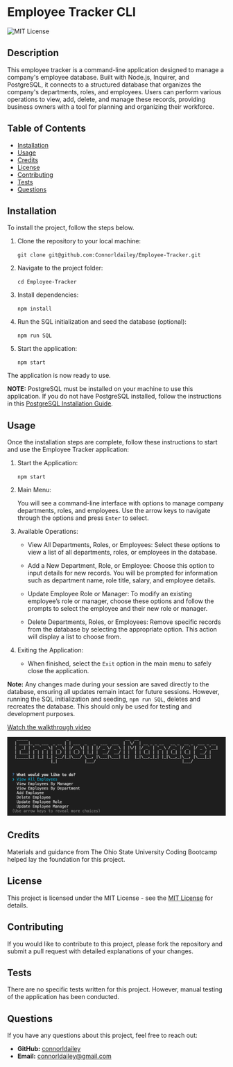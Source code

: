 # Employee Tracker CLI

![MIT License](https://img.shields.io/badge/License-MIT-yellow.svg)

## Description 

This employee tracker is a command-line application designed to manage a company's employee database. Built with Node.js, Inquirer, and PostgreSQL, it connects to a structured database that organizes the company's departments, roles, and employees. Users can perform various operations to view, add, delete, and manage these records, providing business owners with a tool for planning and organizing their workforce.

## Table of Contents 

- [Installation](#installation)
- [Usage](#usage)
- [Credits](#credits)
- [License](#license)
- [Contributing](#contributing)
- [Tests](#tests)
- [Questions](#questions) 

## Installation 

To install the project, follow the steps below.

1. Clone the repository to your local machine: 
    
    `git clone git@github.com:Connorldailey/Employee-Tracker.git`

2. Navigate to the project folder:

    `cd Employee-Tracker`

3. Install dependencies:

    `npm install`

4. Run the SQL initialization and seed the database (optional):

    `npm run SQL`

5. Start the application:

    `npm start`

The application is now ready to use. 

**NOTE:** PostgreSQL must be installed on your machine to use this application. If you do not have PostgreSQL installed, follow the instructions in this [PostgreSQL Installation Guide](https://coding-boot-camp.github.io/full-stack/postgresql/postgresql-installation-guide).

## Usage 

Once the installation steps are complete, follow these instructions to start and use the Employee Tracker application:

1. Start the Application:

    `npm start`

2. Main Menu:

    You will see a command-line interface with options to manage company departments, roles, and employees. Use the arrow keys to navigate through the options and press `Enter` to select.

3. Available Operations:

    -  View All Departments, Roles, or Employees: Select these options to view a list of all departments, roles, or employees in the database.

    - Add a New Department, Role, or Employee: Choose this option to input details for new records. You will be prompted for information such as department name, role title, salary, and employee details.

    - Update Employee Role or Manager: To modify an existing employee’s role or manager, choose these options and follow the prompts to select the employee and their new role or manager.

    - Delete Departments, Roles, or Employees: Remove specific records from the database by selecting the appropriate option. This action will display a list to choose from.

4. Exiting the Application:

    - When finished, select the `Exit` option in the main menu to safely close the application.

**Note:** Any changes made during your session are saved directly to the database, ensuring all updates remain intact for future sessions. However, running the SQL initialization and seeding, `npm run SQL`, deletes and recreates the database. This should only be used for testing and development purposes.

[Watch the walkthrough video](https://drive.google.com/file/d/1ITglPrjVI0yOwkqhQVAOC1Oms5pLjpqU/view?usp=sharing)

![Main Menu](./assets/images/screenshot.png)

## Credits 

Materials and guidance from The Ohio State University Coding Bootcamp helped lay the foundation for this project.

## License 

This project is licensed under the MIT License - see the [MIT License](https://opensource.org/licenses/MIT) for details. 

## Contributing 

If you would like to contribute to this project, please fork the repository and submit a pull request with detailed explanations of your changes.

## Tests 

There are no specific tests written for this project. However, manual testing of the application has been conducted.

## Questions 

If you have any questions about this project, feel free to reach out: 

- **GitHub:** [connorldailey](https://github.com/connorldailey)
- **Email:** connorldailey@gmail.com
